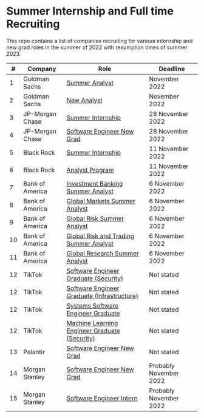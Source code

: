 # Summer Internship and Full time Recruiting
This repo contains a list of companies recruiting for various internship and new grad roles in the summer of 2022 with resumption times of summer 2023.

| # | Company | Role | Deadline |
---- | --- | --- |  --- |
1	|		Goldman Sachs	|	[Summer Analyst](https://goldmansachs.tal.net/vx/lang-en-GB/mobile-0/brand-2/xf-7fddc596a5d3/candidate/so/pm/1/pl/1/opp/2-Summer-Analyst-Summer-Associate-Internship-programs/en-GB)	| November 2022 |
2	|		Goldman Sachs	|	[New Analyst](https://goldmansachs.tal.net/vx/lang-en-GB/mobile-0/brand-2/xf-7fddc596a5d3/candidate/so/pm/1/pl/1/opp/1-New-Analyst-New-Associate-Full-time-roles/en-GB)	| November 2022 |
3 | JP-Morgan Chase | [Summer Internship](https://careers.jpmorgan.com/global/en/students/programs/software-engineer-summer) | 28 November 2022 |
4 | JP-Morgan Chase | [Software Engineer New Grad](https://jpmc.fa.oraclecloud.com/hcmUI/CandidateExperience/en/sites/CX_1001/job/210277397) | 28 November 2022
5 | Black Rock | [Summer Internship](https://blackrock.tal.net/vx/lang-en-GB/mobile-0/brand-3/user-1563447/xf-a877879afa64/wid-1/candidate/so/pm/1/pl/1/opp/6582-Summer-Internship-Program-EMEA/en-GB) | 11 November 2022 |
6 | Black Rock | [Analyst Program](https://blackrock.tal.net/vx/lang-en-GB/mobile-0/brand-3/xf-a877879afa64/wid-1/candidate/so/pm/1/pl/1/opp/6581-Analyst-Program-EMEA/en-GB) | 11 November 2022 |
7 | Bank of America | [Investment Banking Summer Analyst](https://bankcampuscareers.tal.net/vx/lang-en-GB/mobile-0/brand-4/user-1802545/xf-0b361ea63946/candidate/so/pm/1/pl/1/opp/8814-Investment-Banking-Summer-2023-Analyst-London/en-GB) | 6 November 2022 |
8 | Bank of America | [Global Markets Summer Analyst](https://bankcampuscareers.tal.net/vx/lang-en-GB/mobile-0/brand-4/user-1802545/xf-0b361ea63946/candidate/so/pm/1/pl/1/opp/8873-Global-Capital-Markets-ECM-DCM-LevFin-Summer-2023-Analyst-London/en-GB) | 6 November 2022 |
9 | Bank of America | [Global Risk Summer Analyst](https://bankcampuscareers.tal.net/vx/lang-en-GB/mobile-0/brand-4/user-1802545/xf-0b361ea63946/candidate/so/pm/1/pl/1/opp/8684-Global-Risk-Summer-2023-Analyst-London/en-GB) | 6 November 2022 |
10 | Bank of America | [Global Risk and Trading Summer Analyst](https://bankcampuscareers.tal.net/vx/lang-en-GB/mobile-0/brand-4/user-1802545/xf-0b361ea63946/candidate/so/pm/1/pl/1/opp/8681-Global-Markets-Sales-and-Trading-Summer-2023-Analyst-London/en-GB) | 6 November 2022 |
11 | Bank of America | [Global Research Summer Analyst](https://bankcampuscareers.tal.net/vx/lang-en-GB/mobile-0/brand-4/user-1802545/xf-0b361ea63946/candidate/so/pm/1/pl/1/opp/8677-Global-Research-Summer-2023-Analyst-London/en-GB) | 6 November 2022 |
12 | TikTok | [Software Engineer Graduate (Security)](https://careers.tiktok.com/position/7140277375040833806/detail) | Not stated |
12 | TikTok | [Software Engineer Graduate (Infrastructure)](https://careers.tiktok.com/position/7134696915211569444/detail) | Not stated |
12 | TikTok | [Systems Software Engineer Graduate](https://careers.tiktok.com/position/7138413107177851166/detail) | Not stated |
12 | TikTok | [Machine Learning Engineer Graduate (Security)](https://careers.tiktok.com/position/7138420543367514381/detail) | Not stated |
13 | Palantir | [Software Engineer New Grad](https://jobs.lever.co/palantir/73f6f11a-8165-4009-8dba-cc78ab9ca990) | Not stated |
14 | Morgan Stanley | [Software Engineer New Grad](https://morganstanley.tal.net/vx/candidate/apply/13688) | Probably November 2022 |
15 | Morgan Stanley | [Software Engineer Intern](https://morganstanley.tal.net/vx/candidate/apply/13689) | Probably November 2022 |
